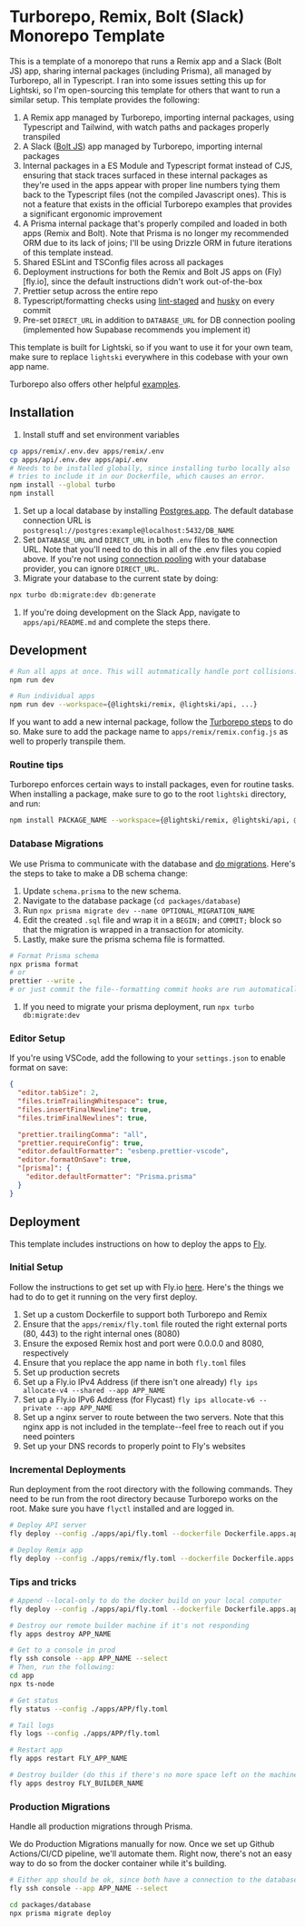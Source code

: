 # Turborepo, Remix, Bolt (Slack) Monorepo Template

This is a template of a monorepo that runs a Remix app and a Slack (Bolt JS) app, sharing internal packages (including Prisma), all managed by Turborepo, all in Typescript. I ran into some issues setting this up for Lightski, so I'm open-sourcing this template for others that want to run a similar setup. This template provides the following:

1. A Remix app managed by Turborepo, importing internal packages, using Typescript and Tailwind, with watch paths and packages properly transpiled
1. A Slack ([Bolt JS](https://slack.dev/bolt-js/tutorial/getting-started)) app managed by Turborepo, importing internal packages
1. Internal packages in a ES Module and Typescript format instead of CJS, ensuring that stack traces surfaced in these internal packages as they're used in the apps appear with proper line numbers tying them back to the Typescript files (not the compiled Javascript ones). This is not a feature that exists in the official Turborepo examples that provides a significant ergonomic improvement
1. A Prisma internal package that's properly compiled and loaded in both apps (Remix and Bolt). Note that Prisma is no longer my recommended ORM due to its lack of joins; I'll be using Drizzle ORM in future iterations of this template instead.
1. Shared ESLint and TSConfig files across all packages
1. Deployment instructions for both the Remix and Bolt JS apps on (Fly)[fly.io], since the default instructions didn't work out-of-the-box
1. Prettier setup across the entire repo
1. Typescript/formatting checks using [lint-staged](https://github.com/okonet/lint-staged) and [husky](https://github.com/typicode/husky) on every commit
1. Pre-set `DIRECT_URL` in addition to `DATABASE_URL` for DB connection pooling (implemented how Supabase recommends you implement it)

This template is built for Lightski, so if you want to use it for your own team, make sure to replace `lightski` everywhere in this codebase with your own app name.

Turborepo also offers other helpful [examples](https://turbo.build/repo/docs/getting-started/from-example).

## Installation

1. Install stuff and set environment variables

```sh
cp apps/remix/.env.dev apps/remix/.env
cp apps/api/.env.dev apps/api/.env
# Needs to be installed globally, since installing turbo locally also
# tries to include it in our Dockerfile, which causes an error.
npm install --global turbo
npm install

```

1. Set up a local database by installing [Postgres.app](https://postgresapp.com/). The default database connection URL is `postgresql://postgres:example@localhost:5432/DB_NAME`
1. Set `DATABASE_URL` and `DIRECT_URL` in both `.env` files to the connection URL. Note that you'll need to do this in all of the .env files you copied above. If you're not using [connection pooling](https://www.prisma.io/docs/guides/database/supabase) with your database provider, you can ignore `DIRECT_URL`.
1. Migrate your database to the current state by doing:

```sh
npx turbo db:migrate:dev db:generate
```

1. If you're doing development on the Slack App, navigate to `apps/api/README.md` and complete the steps there.

## Development

```sh
# Run all apps at once. This will automatically handle port collisions.
npm run dev

# Run individual apps
npm run dev --workspace={@lightski/remix, @lightski/api, ...}
```

If you want to add a new internal package, follow the [Turborepo steps](https://turbo.build/repo/docs/handbook/sharing-code/internal-packages) to do so. Make sure to add the package name to `apps/remix/remix.config.js` as well to properly transpile them.

### Routine tips

Turborepo enforces certain ways to install packages, even for routine tasks. When installing a package, make sure to go to the root `lightski` directory, and run:

```sh
npm install PACKAGE_NAME --workspace={@lightski/remix, @lightski/api, @lightski/database, ...}
```

### Database Migrations

We use Prisma to communicate with the database and [do migrations](https://www.prisma.io/docs/concepts/components/prisma-migrate/migrate-development-production). Here's the steps to take to make a DB schema change:

1. Update `schema.prisma` to the new schema.
1. Navigate to the database package (`cd packages/database`)
1. Run `npx prisma migrate dev --name OPTIONAL_MIGRATION_NAME`
1. Edit the created `.sql` file and wrap it in a `BEGIN;` and `COMMIT;` block so that the migration is wrapped in a transaction for atomicity.
1. Lastly, make sure the prisma schema file is formatted.

```sh
# Format Prisma schema
npx prisma format
# or
prettier --write .
# or just commit the file--formatting commit hooks are run automatically
```

1. If you need to migrate your prisma deployment, run `npx turbo db:migrate:dev`

### Editor Setup

If you're using VSCode, add the following to your `settings.json` to enable format on save:

```json
{
  "editor.tabSize": 2,
  "files.trimTrailingWhitespace": true,
  "files.insertFinalNewline": true,
  "files.trimFinalNewlines": true,

  "prettier.trailingComma": "all",
  "prettier.requireConfig": true,
  "editor.defaultFormatter": "esbenp.prettier-vscode",
  "editor.formatOnSave": true,
  "[prisma]": {
    "editor.defaultFormatter": "Prisma.prisma"
  }
}
```

## Deployment

This template includes instructions on how to deploy the apps to [Fly](fly.io).

### Initial Setup

Follow the instructions to get set up with Fly.io [here](https://fly.io/docs/hands-on/install-fly/).
Here's the things we had to do to get it running on the very first deploy.

1. Set up a custom Dockerfile to support both Turborepo and Remix
1. Ensure that the `apps/remix/fly.toml` file routed the right external ports (80, 443) to the right internal ones (8080)
1. Ensure the exposed Remix host and port were 0.0.0.0 and 8080, respectively
1. Ensure that you replace the app name in both `fly.toml` files
1. Set up production secrets
1. Set up a Fly.io IPv4 Address (if there isn't one already) `fly ips allocate-v4 --shared --app APP_NAME`
1. Set up a Fly.io IPv6 Address (for Flycast) `fly ips allocate-v6 --private --app APP_NAME`
1. Set up a nginx server to route between the two servers. Note that this nginx app is not included in the template--feel free to reach out if you need pointers
1. Set up your DNS records to properly point to Fly's websites

### Incremental Deployments

Run deployment from the root directory with the following commands. They need to be run from the root directory because Turborepo works on the root. Make sure you have `flyctl` installed and are logged in.

```bash
# Deploy API server
fly deploy --config ./apps/api/fly.toml --dockerfile Dockerfile.apps.api

# Deploy Remix app
fly deploy --config ./apps/remix/fly.toml --dockerfile Dockerfile.apps.remix
```

### Tips and tricks

```sh
# Append --local-only to do the docker build on your local computer
fly deploy --config ./apps/api/fly.toml --dockerfile Dockerfile.apps.api --local-only

# Destroy our remote builder machine if it's not responding
fly apps destroy APP_NAME

# Get to a console in prod
fly ssh console --app APP_NAME --select
# Then, run the following:
cd app
npx ts-node

# Get status
fly status --config ./apps/APP/fly.toml

# Tail logs
fly logs --config ./apps/APP/fly.toml

# Restart app
fly apps restart FLY_APP_NAME

# Destroy builder (do this if there's no more space left on the machine)
fly apps destroy FLY_BUILDER_NAME
```

### Production Migrations

Handle all production migrations through Prisma.

We do Production Migrations manually for now. Once we set up Github Actions/CI/CD pipeline, we'll automate them. Right now, there's not an easy way to do so from the docker container while it's building.

```sh
# Either app should be ok, since both have a connection to the database.
fly ssh console --app APP_NAME --select

cd packages/database
npx prisma migrate deploy
```
